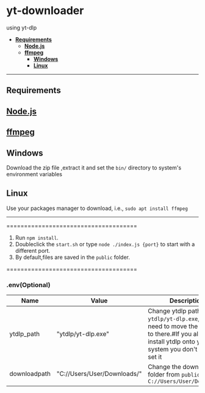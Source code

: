 # yt-downloader
using yt-dlp

<div style="font-weight:bold;">

* [Requirements](#Requirements)
   * [Node.js](#Node.js)
   * [ffmpeg](#ffmpeg)
      * [Windows](#Windows)
      * [Linux](#Linux)
  
</div>
<hr>

## Requirements
## [Node.js](https://nodejs.org/en/download/)

## [ffmpeg](https://github.com/BtbN/FFmpeg-Builds/releases)
  ## Windows
  Download the zip file ,extract it and set the `bin/` directory to system's environment variables

  ## Linux
  Use your packages manager to download, i.e., `sudo apt install ffmpeg`

<hr>

=====================================
1. Run `npm install`.
2. Doubleclick the `start.sh` or type `node ./index.js {port}` to start with a different port.
3. By default,files are saved in the `public` folder.

=====================================

### .env(Optional) ###

Name | Value | Description
---|---|---
ytdlp_path | "ytdlp/yt-dlp.exe" | Change ytdlp path to `ytdlp/yt-dlp.exe`,You also need to move the ytdlp file to there.#If you already install ytdlp onto your system you don't have to set it
downloadpath | "C://Users/User/Downloads/" | Change the download folder from `public` to `C://Users/User/Downloads/`
